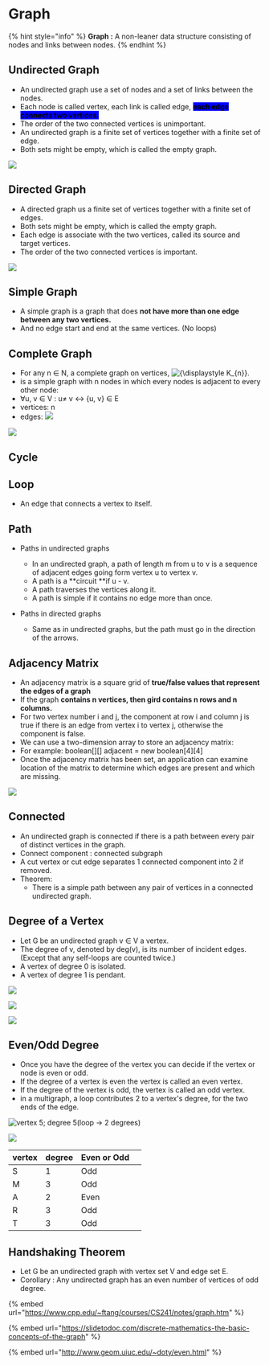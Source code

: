 # Graph



{% hint style="info" %}
**Graph :** A non-leaner data structure consisting of nodes and links between nodes.
{% endhint %}

## Undirected Graph

* An undirected graph use a set of nodes and a  set of links between the nodes.
* Each node is called vertex, each link is called edge, <mark style="background-color:blue;">**each edge connects two vertices.**</mark>
* &#x20;The order of the two connected vertices is unimportant.
* An undirected graph is a finite set of vertices together with a finite set of edge.
* Both sets might be empty, which is called the empty graph.

![](<../../.gitbook/assets/image (8).png>)

## Directed Graph

* A directed graph us a finite set of vertices together with a finite set of edges.
* Both sets might be empty, which is called the empty graph.
* Each edge is associate with the two vertices, called its source and target vertices.
* The order of the two connected vertices is important.

![](<../../.gitbook/assets/image (6).png>)

## Simple Graph

* A simple graph is a graph that does **not have more than one edge between any two vertices.**
* And no edge start and end at the same vertices.  (No loops)

## Complete Graph

* For any n ∈ N, a complete graph on vertices, ![{\displaystyle K\_{n}}](https://wikimedia.org/api/rest\_v1/media/math/render/svg/ea2b988ea630d2c5571afe47efa3d3b251708acb).
* is a simple graph with n nodes in which every nodes is adjacent to every other node:
* ∀u, v ∈ V : u≠ v ↔ {u, v} ∈  E
* vertices: n
* edges: ![](<../../.gitbook/assets/image (2).png>)

![](../../.gitbook/assets/image.png)

## Cycle

## Loop

* An edge that connects a vertex to itself.

## Path

*   Paths in undirected graphs

    * &#x20;In an undirected graph, a path of length m from u to v is a sequence of adjacent edges going form vertex u to vertex v.
    * A path is a **circuit **if u - v.
    * A path traverses the vertices along it.
    * A path is simple if it contains no edge more than once.


* Paths in directed graphs
  * Same as in undirected graphs, but the path must go in the direction of the arrows.

## Adjacency Matrix

* An adjacency matrix is a square grid of **true/false values that represent the edges of a graph**
* If the graph **contains n vertices, then gird contains n rows and n columns.**
* For two vertex number i and j, the component at row i and column j is true if there is an edge from vertex i to vertex j, otherwise the component is false.
* &#x20;We can use a two-dimension array to store an adjacency matrix:
* For example:  boolean\[]\[] adjacent = new boolean\[4]\[4]
* Once the adjacency matrix has been set, an application can examine location of the matrix to determine which edges are present and which are missing.

![](<../../.gitbook/assets/image (7).png>)

## Connected

* An undirected graph is connected if there is a path between every pair of distinct vertices in the graph.
* Connect component : connected subgraph
* A cut vertex or cut edge separates 1 connected component into 2 if removed.
* Theorem:
  * There is  a simple path between any pair of vertices in a connected undirected graph.

## Degree of a Vertex

* Let G be an undirected graph v ∈ V a vertex.
* The degree of v, denoted by deg(v), is its number of incident edges. (Except that any self-loops are counted twice.)
* A vertex of degree 0 is isolated.
* A vertex of degree 1 is pendant.

![](<../../.gitbook/assets/image (5) (1).png>)

![](<../../.gitbook/assets/image (1).png>)

![](<../../.gitbook/assets/image (3).png>)





## Even/Odd Degree

* Once you have the degree of the vertex you can decide if the vertex or node is even or odd.
* If the degree of a vertex is even the vertex is called an even vertex.
* If the degree of the vertex is odd, the vertex is called an odd vertex.
* in a multigraph, a loop contributes 2 to a vertex's degree, for the two ends of the edge.

![vertex 5; degree 5(loop -> 2 degrees)](<../../.gitbook/assets/image (12).png>)

![](<../../.gitbook/assets/image (5).png>)

| vertex | degree | Even or Odd |   |
| ------ | ------ | ----------- | - |
| S      | 1      | Odd         |   |
| M      | 3      | Odd         |   |
| A      | 2      | Even        |   |
| R      | 3      | Odd         |   |
| T      | 3      | Odd         |   |

## Handshaking Theorem

* Let G be an undirected graph with vertex set V and edge set E.&#x20;
* Corollary : Any undirected graph has an even number of vertices of odd degree.

{% embed url="https://www.cpp.edu/~ftang/courses/CS241/notes/graph.htm" %}

{% embed url="https://slidetodoc.com/discrete-mathematics-the-basic-concepts-of-the-graph" %}

{% embed url="http://www.geom.uiuc.edu/~doty/even.html" %}

